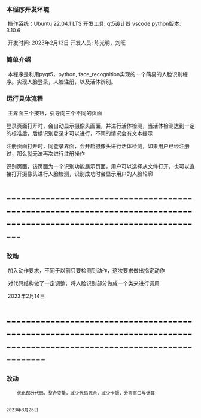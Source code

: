 ### 本程序开发环境 

​	操作系统：Ubuntu 22.04.1 LTS	开发工具: qt5设计器 vscode	python版本: 3.10.6

​	开发时间: 2023年2月13日	开发人员: 陈光明，刘旺



### 简单介绍

​	本程序是利用pyqt5，python, face_recognition实现的一个简易的人脸识别程序。实现人脸登录，人脸注册，以及活体辨别。



### 运行具体流程

​	主界面三个按钮，引导向三个不同的页面

​	登录页面打开时，会自动显示摄像头画面，并进行活体检测，当活体检测达到一定的标准后，后续识别登录才可以进行，不同的情况会有文本提示

​	注册页面打开时，同登录界面，会开启摄像头进行活体检测，如果用户已经注册过，那么就无法再次进行注册操作

​	识别页面，该页面为一个识别功能展示页面，用户可以选择从文件打开，也可以直接打开摄像头进行人脸检测，识别成功时会显示用户的人脸轮廓



# ---------------------------------------------------------------------------------------------------------------------

### 改动

​	加入动作要求，不同于以前只要检测到动作，这次要求做出指定动作

​	对代码结构做了一定调整，将人脸识别部分做成一个类来进行调用

​																								2023年2月14日
# --------------------------------------------------------------------------------------------------------------------------

### 改动

        优化部分代码，整合变量，减少代码冗余，减少卡顿，分离窗口与计算

                                                                        2023年3月26日